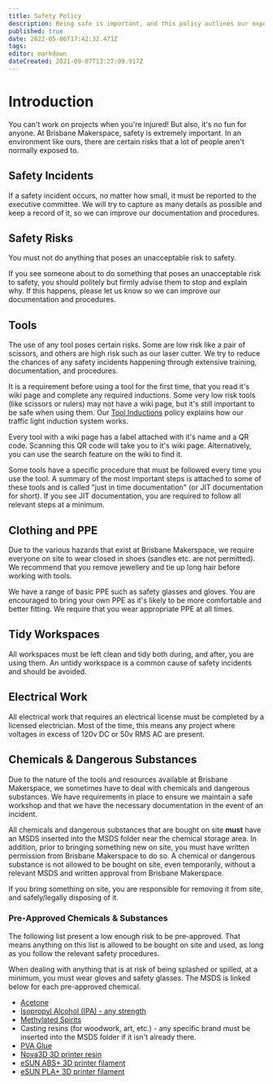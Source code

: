 ```yaml
---
title: Safety Policy
description: Being safe is important, and this policy outlines our expectations around safety.
published: true
date: 2022-05-06T17:42:32.471Z
tags: 
editor: markdown
dateCreated: 2021-09-07T13:27:09.917Z
---
```


# Introduction
You can't work on projects when you're injured! But also, it's no fun for anyone. At Brisbane Makerspace, safety is extremely important. In an environment like ours, there are certain risks that a lot of people aren't normally exposed to.

## Safety Incidents
If a safety incident occurs, no matter how small, it must be reported to the executive committee. We will try to capture as many details as possible and keep a record of it, so we can improve our documentation and procedures.

## Safety Risks
You must not do anything that poses an unacceptable risk to safety.

If you see someone about to do something that poses an unacceptable risk to safety, you should politely but firmly advise them to stop and explain why. If this happens, please let us know so we can improve our documentation and procedures.

## Tools
The use of any tool poses certain risks. Some are low risk like a pair of scissors, and others are high risk such as our laser cutter. We try to reduce the chances of any safety incidents happening through extensive training, documentation, and procedures.

It is a requirement before using a tool for the first time, that you read it's wiki page and complete any required inductions. Some very low risk tools (like scissors or rulers) may not have a wiki page, but it's still important to be safe when using them. Our [Tool Inductions](/policies/inductions) policy explains how our traffic light induction system works.

Every tool with a wiki page has a label attached with it's name and a QR code. Scanning this QR code will take you to it's wiki page. Alternatively, you can use the search feature on the wiki to find it.

Some tools have a specific procedure that must be followed every time you use the tool. A summary of the most important steps is attached to some of these tools and is called "just in time documentation" (or JIT documentation for short). If you see JIT documentation, you are required to follow all relevant steps at a minimum.

## Clothing and PPE
Due to the various hazards that exist at Brisbane Makerspace, we require everyone on site to wear closed in shoes (sandles etc. are not permitted). We recommend that you remove jewellery and tie up long hair before working with tools.

We have a range of basic PPE such as safety glasses and gloves. You are encouraged to bring your own PPE as it's likely to be more comfortable and better fitting. We require that you wear appropriate PPE at all times.

## Tidy Workspaces
All workspaces must be left clean and tidy both during, and after, you are using them. An untidy workspace is a common cause of safety incidents and should be avoided.

## Electrical Work
All electrical work that requires an electrical license must be completed by a licensed electrician. Most of the time, this means any project where voltages in excess of 120v DC or 50v RMS AC are present.

## Chemicals & Dangerous Substances
Due to the nature of the tools and resources available at Brisbane Makerspace, we sometimes have to deal with chemicals and dangerous substances. We have requirements in place to ensure we maintain a safe workshop and that we have the necessary documentation in the event of an incident.

All chemicals and dangerous substances that are bought on site **must** have an MSDS inserted into the MSDS folder near the chemical storage area. In addition, prior to bringing something new on site, you must have written permission from Brisbane Makerspace to do so. A chemical or dangerous substance is not allowed to be bought on site, even temporarily, without a relevant MSDS and written approval from Brisbane Makerspace.

If you bring something on site, you are responsible for removing it from site, and safely/legally disposing of it.

### Pre-Approved Chemicals & Substances
The following list present a low enough risk to be pre-approved. That means anything on this list is allowed to be bought on site and used, as long as you follow the relevant safety procedures.

When dealing with anything that is at risk of being splashed or spilled, at a minimum, you must wear gloves and safety glasses. The MSDS is linked below for each pre-approved chemical.

* [Acetone](/msds/diggers_acetone.pdf)
* [Isopropyl Alcohol (IPA) - any strength](/msds/sydney_solvents_ipa_sds.pdf)
* [Methylated Spirits](/msds/diggers_methylated_spirits.pdf)
* Casting resins (for woodwork, art, etc.) - any specific brand must be inserted into the MSDS folder if it isn't already there.
* [PVA Glue](/msds/j_burrows_&_studymate_pva_glue_sds.pdf)
* [Nova3D 3D printer resin](/msds/405nm_resin.pdf)
* [eSUN ABS+ 3D printer filament](/msds/esun_abs_plus_filament.pdf)
* [eSUN PLA+ 3D printer filament](/msds/esun_pla_plus_filament.pdf)
